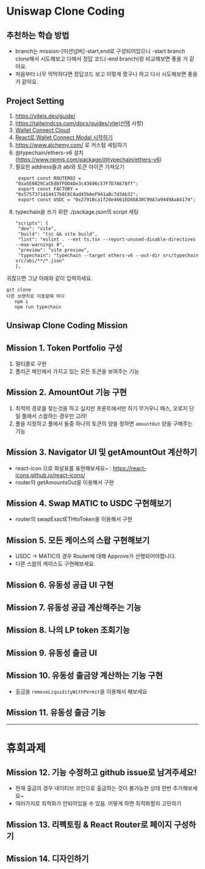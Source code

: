 # Uniswap Clone Coding
## 추천하는 학습 방법
- branch는 mission-[미션넘버]-start,end로 구성되어있으니 -start branch clone해서 시도해보고 다해서 정답 코드(-end branch)랑 비교해보면 좋을 거 같아요.
- 처음부터 너무 막막하다면 정답코드 보고 이렇게 짰구나 하고 다시 시도해보면 좋을거 같아요.
## Project Setting


1. https://vitejs.dev/guide/
2. https://tailwindcss.com/docs/guides/vite(선택 사항)
3. [Wallet Connect Cloud](https://cloud.walletconnect.com/app)
4. [React로 Wallet Connect Modal 시작하기](https://docs.walletconnect.com/2.0/web3modal/react/about)
5. https://www.alchemy.com/ 로 커스텀 세팅하기
6. @typechain/ethers-v6 설치(https://www.npmjs.com/package/@typechain/ethers-v6)
7. 필요한 address들과 abi와 토큰 아이콘 가져오기
   ```
    export const ROUTER02 = "0xa5E0829CaCEd8fFDD4De3c43696c57F7D7A678ff";
    export const FACTORY = "0x5757371414417b8C6CAad45bAeF941aBc7d3Ab32";
    export const USDC = "0x2791Bca1f2de4661ED88A30C99A7a9449Aa84174";
    ```
8. typechain을 쓰기 위한 ./package.json의 script 세팅
   ```
   "scripts": {
    "dev": "vite",
    "build": "tsc && vite build",
    "lint": "eslint . --ext ts,tsx --report-unused-disable-directives --max-warnings 0",
    "preview": "vite preview",
    "typechain": "typechain --target ethers-v6 --out-dir src/typechain src/abi/**/*.json"
   },
   ```

귀찮으면 그냥 아래와 같이 입력하세요.
```
git clone
다른 브랜치로 이동할때 마다 
   npm i
   npm run typechain
```

## Unsiwap Clone Coding Mission

## Mission 1. Token Portfolio 구성

1. 멀티콜로 구현
2. 폴리곤 체인에서 가지고 있는 모든 토큰을 보여주는 기능

## Mission 2. AmountOut 기능 구현

1. 최적의 경로를 찾는것을 하고 싶지만 프론트에서만 하기 무거우니 패스, 오로지 단일 풀에서 스왑하는 경우만 고려! 
2. 풀을 지정하고 풀에서 둘중 하나의 토큰의 양을 정하면 `amountOut` 양을 구해주는 기능

## Mission 3. Navigator UI 및 getAmountOut 계산하기

- react-icon 으로 화살표를 표현해보세요~ : https://react-icons.github.io/react-icons/
- router의 getAmountsOut을 이용해서 구현

## Mission 4. Swap MATIC to USDC 구현해보기
- router의 swapExactETHtoToken을 이용해서 구현

## Mission 5. 모든 케이스의 스왑 구현해보기
- USDC → MATIC의 경우 Router에 대해 Approve가 선행되어야합니다.
- 다른 스왑의 케이스도 구현해보세요.

## Mission 6. 유동성 공급 UI 구현

## Mission 7. 유동성 공급 계산해주는 기능

## Mission 8. 나의 LP token 조회기능

## Mission 9. 유동성 출금  UI

## Mission 10. 유동성 출금양 계산하는 기능 구현
- 출금을 `removeLiquidityWithPermit`을 이용해서 해보세요

## Mission 11. 유동성 출금 기능
--------

# 휴회과제 
## Mission 12. 기능 수정하고 github issue로 남겨주세요!

- 현재 출금의 경우 네이티브 코인으로 출금하는 것이 불가능한 상태 한번 추가해보세요~
- 여러가지로 최적화가 안되어있을 수 있음. 어떻게 하면 최적화할지 고민하기

## Mission 13. 리펙토링 & React Router로 페이지 구성하기

## Mission 14. 디자인하기
